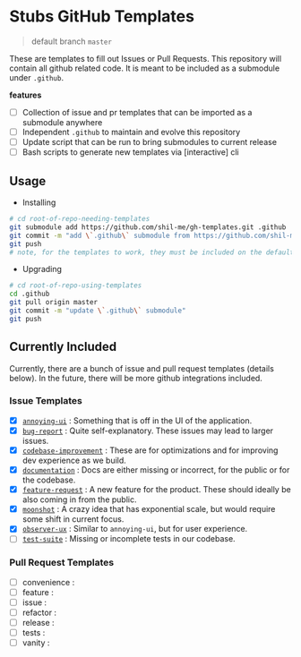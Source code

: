 # Stubs GitHub Templates
> default branch `master`

These are templates to fill out Issues or Pull Requests. This repository will contain all github related code. It is meant to be included as a submodule under `.github`.

**features**

- [ ] Collection of issue and pr templates that can be imported as a submodule anywhere
- [ ] Independent `.github` to maintain and evolve this repository
- [ ] Update script that can be run to bring submodules to current release
- [ ] Bash scripts to generate new templates via [interactive] cli

## Usage

- Installing
```sh
# cd root-of-repo-needing-templates
git submodule add https://github.com/shil-me/gh-templates.git .github
git commit -m "add \`.github\` submodule from https://github.com/shil-me/gh-templates.git"
git push
# note, for the templates to work, they must be included on the default branch of the repository #
```
- Upgrading
```sh
# cd root-of-repo-using-templates
cd .github
git pull origin master
git commit -m "update \`.github\` submodule"
git push
```

## Currently Included

Currently, there are a bunch of issue and pull request templates (details below). In the future, there will be more github integrations included.

### Issue Templates

- [x] [`annoying-ui`](./ISSUE_TEMPLATE/annoying-ui.yaml) : Something that is off in the UI of the application.
- [x] [`bug-report`](./ISSUE_TEMPLATE/bug-report.yaml) : Quite self-explanatory. These issues may lead to larger issues.
- [x] [`codebase-improvement`](./ISSUE_TEMPLATE/codebase-improvement.yaml) : These are for optimizations and for improving dev experience as we build.
- [x] [`documentation`](./ISSUE_TEMPLATE/documentation.yaml) : Docs are either missing or incorrect, for the public or for the codebase.
- [x] [`feature-request`](./ISSUE_TEMPLATE/feature-request.yaml) : A new feature for the product. These should ideally be also coming in from the public.
- [x] [`moonshot`](./ISSUE_TEMPLATE/moonshot.yaml) : A crazy idea that has exponential scale, but would require some shift in current focus.
- [x] [`observer-ux`](./ISSUE_TEMPLATE/observer-ux.yaml) : Similar to `annoying-ui`, but for user experience.
- [ ] [`test-suite`](./ISSUE_TEMPLATE/test-suite.yaml) : Missing or incomplete tests in our codebase.

### Pull Request Templates

- [ ] convenience :
- [ ] feature :
- [ ] issue :
- [ ] refactor :
- [ ] release : 
- [ ] tests :
- [ ] vanity :
